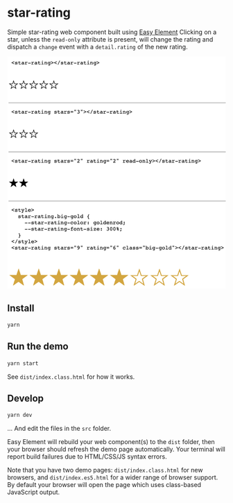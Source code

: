 # star-rating

Simple star-rating web component built using [Easy Element](https://www.npmjs.com/package/easy-element) Clicking on a star, unless the `read-only` attribute is present, will change the rating and dispatch a `change` event with a `detail.rating` of the new rating.

![demo screenshot](https://raw.githubusercontent.com/Pilatch/star-rating/master/readme-stuff/demo-screenshot.png)

## Install

```bash
yarn
```

## Run the demo

```bash
yarn start
```

See `dist/index.class.html` for how it works.

## Develop

```bash
yarn dev
```

... And edit the files in the `src` folder.

Easy Element will rebuild your web component(s) to the `dist` folder, then your browser should refresh the demo page automatically. Your terminal will report build failures due to HTML/CSS/JS syntax errors.

Note that you have two demo pages: `dist/index.class.html` for new browsers, and `dist/index.es5.html` for a wider range of browser support. By default your browser will open the page which uses class-based JavaScript output.
